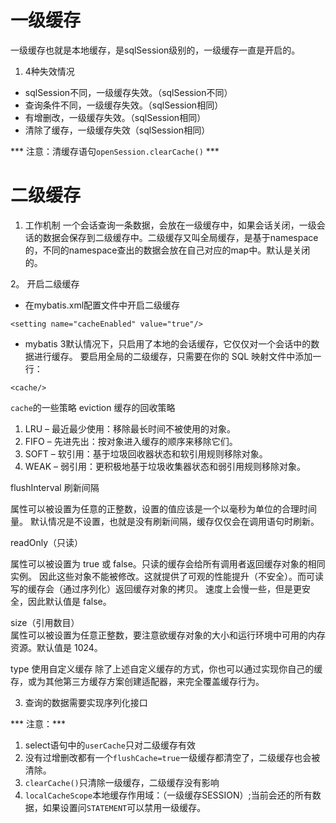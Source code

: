 
# 一级缓存
一级缓存也就是本地缓存，是sqlSession级别的，一级缓存一直是开启的。


1. 4种失效情况
+ sqlSession不同，一级缓存失效。（sqlSession不同）
+ 查询条件不同，一级缓存失效。（sqlSession相同）
+ 有增删改，一级缓存失效。（sqlSession相同）
+ 清除了缓存，一级缓存失效（sqlSession相同）

*** 注意：清缓存语句`openSession.clearCache()` ***


# 二级缓存
1. 工作机制
一个会话查询一条数据，会放在一级缓存中，如果会话关闭，一级会话的数据会保存到二级缓存中。二级缓存又叫全局缓存，是基于namespace的，不同的namespace查出的数据会放在自己对应的map中。默认是关闭的。


2。 开启二级缓存
* 在mybatis.xml配置文件中开启二级缓存
```
<setting name="cacheEnabled" value="true"/>
```

* mybatis 3默认情况下，只启用了本地的会话缓存，它仅仅对一个会话中的数据进行缓存。 要启用全局的二级缓存，只需要在你的 SQL 映射文件中添加一行：
```
<cache/>
```
`cache`的一些策略
eviction 缓存的回收策略
1. LRU – 最近最少使用：移除最长时间不被使用的对象。
2. FIFO – 先进先出：按对象进入缓存的顺序来移除它们。
3. SOFT – 软引用：基于垃圾回收器状态和软引用规则移除对象。
4. WEAK – 弱引用：更积极地基于垃圾收集器状态和弱引用规则移除对象。

flushInterval 刷新间隔  

属性可以被设置为任意的正整数，设置的值应该是一个以毫秒为单位的合理时间量。 默认情况是不设置，也就是没有刷新间隔，缓存仅仅会在调用语句时刷新。

readOnly（只读） 

属性可以被设置为 true 或 false。只读的缓存会给所有调用者返回缓存对象的相同实例。 因此这些对象不能被修改。这就提供了可观的性能提升（不安全）。而可读写的缓存会（通过序列化）返回缓存对象的拷贝。 速度上会慢一些，但是更安全，因此默认值是 false。

size（引用数目）   
属性可以被设置为任意正整数，要注意欲缓存对象的大小和运行环境中可用的内存资源。默认值是 1024。

type
使用自定义缓存
除了上述自定义缓存的方式，你也可以通过实现你自己的缓存，或为其他第三方缓存方案创建适配器，来完全覆盖缓存行为。

<cache type="com.domain.something.MyCustomCache"/>


3. 查询的数据需要实现序列化接口


*** 注意：***
1. select语句中的`userCache`只对二级缓存有效
2. 没有过增删改都有一个`flushCache=true`一级缓存都清空了，二级缓存也会被清除。
3. `clearCache()`只清除一级缓存，二级缓存没有影响
4. `localCacheScope`本地缓存作用域：（一级缓存SESSION）;当前会还的所有数据，如果设置问`STATEMENT`可以禁用一级缓存。